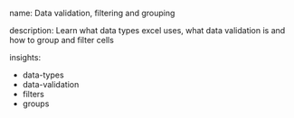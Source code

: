name: Data validation, filtering and grouping

description: Learn what data types excel uses, what data validation is and how to group and filter cells

insights:
  - data-types
  - data-validation
  - filters
  - groups

